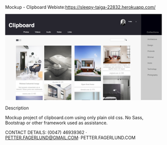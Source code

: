 Mockup - Clipboard
Webiste:https://sleepy-taiga-22832.herokuapp.com/

![alt tag](https://github.com/Petter123456/Mockup---Clipboard/blob/master/Screen%20Shot%202018-01-24%20at%2011.50.17.png)

Description

Mockup project of clipboard.com using only plain old css. No Sass, Bootstrap or other framework used as assistance.

CONTACT DETAILS:
(0047) 46939362 · PETTER.FAGERLUND@GMAIL.COM· PETTER.FAGERLUND.COM

